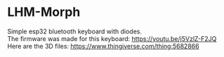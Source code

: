 # LHM-Morph
Simple esp32 bluetooth keyboard with diodes.  
The firmware was made for this keyboard: https://youtu.be/j5VzlZ-F2JQ 
Here are the 3D files: https://www.thingiverse.com/thing:5682866
